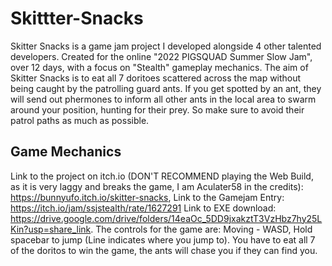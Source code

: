 # Skittter-Snacks
Skitter Snacks is a game jam project I developed alongside 4 other talented developers. Created for the online "2022 PIGSQUAD Summer Slow Jam", over 12 days, with a focus on "Stealth" gameplay mechanics. The aim of Skitter Snacks is to eat all 7 doritoes scattered across the map without being caught by the patrolling guard ants. If you get spotted by an ant, they will send out phermones to inform all other ants in the local area to swarm around your position, hunting for their prey. So make sure to avoid their patrol paths as much as possible.

## Game Mechanics

Link to the project on itch.io (DON'T RECOMMEND playing the Web Build, as it is very laggy and breaks the game, I am Aculater58 in the credits): https://bunnyufo.itch.io/skitter-snacks, Link to the Gamejam Entry: https://itch.io/jam/ssjstealth/rate/1627291 Link to EXE download: https://drive.google.com/drive/folders/14eaOc_5DD9jxakztT3VzHbz7hy25LKin?usp=share_link. 
The controls for the game are: Moving - WASD, Hold spacebar to jump (Line indicates where you jump to). 
You have to eat all 7 of the doritos to win the game, the ants will chase you if they can find you.
